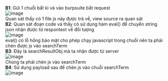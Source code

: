 **B1**: Gửi 1 chuỗi bất kì và vào burpsuite bắt request  
![image](https://github.com/user-attachments/assets/80e0da9a-90d7-4201-a904-d27b92eb3d60)  
Quan sát thấy có 1 file js này được trả về, view source ra quan sát  
**B2**: Quan sát đoạn code và thấy có sử dụng hàm eval() để chuyển string json nhận được từ respontext về đối tượng  
![image](https://github.com/user-attachments/assets/76070477-8a4a-4e3b-9c58-2501fcdf345a)  
eval() có lỗ hổng bảo mật cho phép chạy javascript trong chuỗi nên ta phải chèn được js vào searchTerm  
**B3**: Đây là searchResultObj mà ta nhận được từ server  
![image](https://github.com/user-attachments/assets/1fae38d6-4e3e-451e-90db-8f0a46416e7c)  
Chúng ta phải chèn js vào searchTerm  
**B4**: Sử dụng payload sau để chèn js vào chuỗi searchTerm  
![image](https://github.com/user-attachments/assets/86d8dd33-ca64-4c4c-bb04-c56a0ff7cb35)



